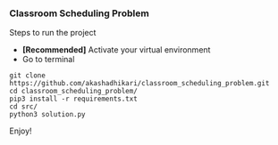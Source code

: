 ### Classroom Scheduling Problem

Steps to run the project

- **[Recommended]** Activate your virtual environment
- Go to terminal
```
git clone https://github.com/akashadhikari/classroom_scheduling_problem.git
cd classroom_scheduling_problem/
pip3 install -r requirements.txt
cd src/
python3 solution.py
```

Enjoy!
